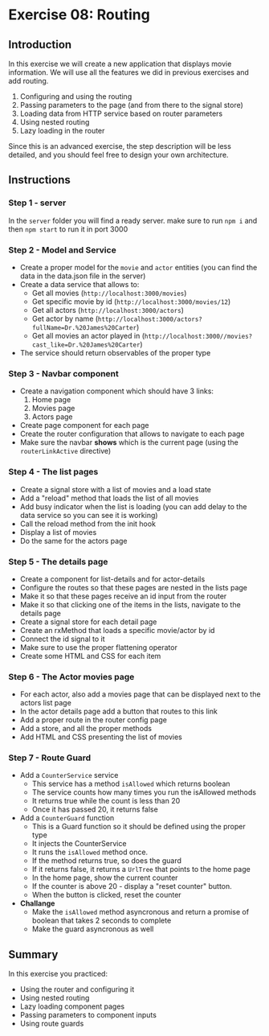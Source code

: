 # Exercise 08: Routing

## Introduction
In this exercise we will create a new application that displays movie information. We will use all the features we did in previous exercises and add routing.

1. Configuring and using the routing
2. Passing parameters to the page (and from there to the signal store)
3. Loading data from HTTP service based on router parameters
4. Using nested routing
5. Lazy loading in the router
   
Since this is an advanced exercise, the step description will be less detailed, and you should feel free to design your own architecture.


## Instructions
### Step 1 - server
In the `server` folder you will find a ready server. make sure to run `npm i` and then `npm start` to run it in port 3000

### Step 2 - Model and Service
- Create a proper model for the `movie` and `actor` entities (you can find the data in the data.json file in the server)
- Create a data service that allows to:
  - Get all movies (`http://localhost:3000/movies`)
  - Get specific movie by id (`http://localhost:3000/movies/12`)
  - Get all actors (`http://localhost:3000/actors`)
  - Get actor by name (`http://localhost:3000/actors?fullName=Dr.%20James%20Carter`)
  - Get all movies an actor played in (`http://localhost:3000//movies?cast_like=Dr.%20James%20Carter`)
- The service should return observables of the proper type

### Step 3 - Navbar component
- Create a navigation component which should have 3 links:
    1. Home page
    2. Movies page
    3. Actors page
- Create page component for each page
- Create the router configuration that allows to navigate to each page
- Make sure the navbar **shows** which is the current page (using the `routerLinkActive` directive)

### Step 4 - The list pages
- Create a signal store with a list of movies and a load state
- Add a "reload" method that loads the list of all movies
- Add busy indicator when the list is loading (you can add delay to the data service so you can see it is working)
- Call the reload method from the init hook
- Display a list of movies
- Do the same for the actors page

### Step 5 - The details page
- Create a component for list-details and for actor-details
- Configure the routes so that these pages are nested in the lists page
- Make it so that these pages receive an id input from the router
- Make it so that clicking one of the items in the lists, navigate to the details page
- Create a signal store for each detail page
- Create an rxMethod that loads a specific movie/actor by id
- Connect the id signal to it
- Make sure to use the proper flattening operator
- Create some HTML and CSS for each item

### Step 6 - The Actor movies page
- For each actor, also add a movies page that can be displayed next to the actors list page
- In the actor details page add a button that routes to this link
- Add a proper route in the router config page
- Add a store, and all the proper methods
- Add HTML and CSS presenting the list of movies

### Step 7 - Route Guard
- Add a `CounterService` service
  - This service has a method `isAllowed` which returns boolean
  - The service counts how many times you run the isAllowed methods
  - It returns true while the count is less than 20
  - Once it has passed 20, it returns false
- Add a `CounterGuard` function
  - This is a Guard function so it should be defined using the proper type
  - It injects the CounterService
  - It runs the `isAllowed` method once.
  - If the method returns true, so does the guard
  - If it returns false, it returns a `UrlTree` that points to the home page
  - In the home page, show the current counter
  - If the counter is above 20 - display a "reset counter" button.
  - When the button is clicked, reset the counter
- **Challange**
  - Make the `isAllowed` method asyncronous and return a promise of boolean that takes 2 seconds to complete
  - Make the guard asyncronous as well



## Summary
In this exercise you practiced:
- Using the router and configuring it
- Using nested routing
- Lazy loading component pages
- Passing parameters to component inputs
- Using route guards




